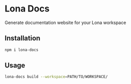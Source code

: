 # Lona Docs

Generate documentation website for your Lona workspace

## Installation

```bash
npm i lona-docs
```

## Usage

```bash
lona-docs build --workspace=PATH/TO/WORKSPACE/
```
